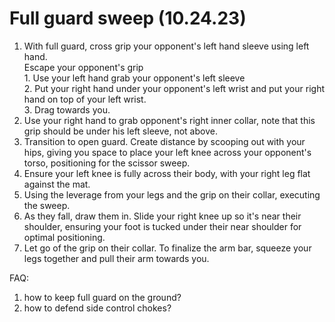 # Full guard sweep (10.24.23)





1. With full guard, cross grip your opponent's left hand sleeve using left hand. \
   Escape your opponent's grip\
   1\. Use your left hand grab your opponent's left sleeve\
   2\. Put your right hand under your opponent's left wrist and put your right hand on top of your left wrist.\
   3\. Drag towards you.
2. Use your right hand to grab opponent's right inner collar, note that this grip should be under his left sleeve, not above.
3. Transition to open guard. Create distance by scooping out with your hips, giving you space to place your left knee across your opponent's torso, positioning for the scissor sweep.
4. Ensure your left knee is fully across their body, with your right leg flat against the mat.
5. Using the leverage from your legs and the grip on their collar, executing the sweep.
6. As they fall, draw them in. Slide your right knee up so it's near their shoulder, ensuring your foot is tucked under their near shoulder for optimal positioning.
7. Let go of the grip on their collar. To finalize the arm bar, squeeze your legs together and pull their arm towards you.



FAQ:

1. how to keep full guard on the ground?
2. how to defend side control chokes?
